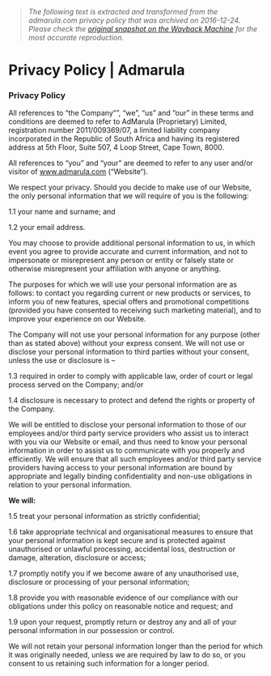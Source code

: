 > *The following text is extracted and transformed from the admarula.com privacy policy that was archived on 2016-12-24. Please check the [original snapshot on the Wayback Machine](https://web.archive.org/web/20161224193717id_/http%3A//www.admarula.com/privacy-policy) for the most accurate reproduction.*

# Privacy Policy | Admarula

### Privacy Policy

All references to “the Company””, “we”, “us” and “our” in these terms and conditions are deemed to refer to AdMarula (Proprietary) Limited, registration number 2011/009369/07, a limited liability company incorporated in the Republic of South Africa and having its registered address at 5th Floor, Suite 507, 4 Loop Street, Cape Town, 8000.

All references to “you” and “your” are deemed to refer to any user and/or visitor of www.admarula.com (“Website“).

We respect your privacy. Should you decide to make use of our Website, the only personal information that we will require of you is the following:

1.1 your name and surname; and

1.2 your email address.

You may choose to provide additional personal information to us, in which event you agree to provide accurate and current information, and not to impersonate or misrepresent any person or entity or falsely state or otherwise misrepresent your affiliation with anyone or anything.

The purposes for which we will use your personal information are as follows: to contact you regarding current or new products or services, to inform you of new features, special offers and promotional competitions (provided you have consented to receiving such marketing material), and to improve your experience on our Website.

The Company will not use your personal information for any purpose (other than as stated above) without your express consent. We will not use or disclose your personal information to third parties without your consent, unless the use or disclosure is –

1.3 required in order to comply with applicable law, order of court or legal process served on the Company; and/or

1.4 disclosure is necessary to protect and defend the rights or property of the Company.

We will be entitled to disclose your personal information to those of our employees and/or third party service providers who assist us to interact with you via our Website or email, and thus need to know your personal information in order to assist us to communicate with you properly and efficiently. We will ensure that all such employees and/or third party service providers having access to your personal information are bound by appropriate and legally binding confidentiality and non-use obligations in relation to your personal information.

**We will:**

1.5 treat your personal information as strictly confidential;

1.6 take appropriate technical and organisational measures to ensure that your personal information is kept secure and is protected against unauthorised or unlawful processing, accidental loss, destruction or damage, alteration, disclosure or access;

1.7 promptly notify you if we become aware of any unauthorised use, disclosure or processing of your personal information;

1.8 provide you with reasonable evidence of our compliance with our obligations under this policy on reasonable notice and request; and

1.9 upon your request, promptly return or destroy any and all of your personal information in our possession or control.

We will not retain your personal information longer than the period for which it was originally needed, unless we are required by law to do so, or you consent to us retaining such information for a longer period.
